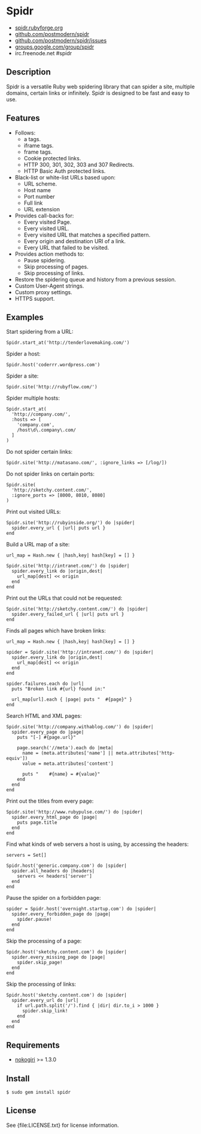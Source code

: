 # Spidr

* [spidr.rubyforge.org](http://spidr.rubyforge.org/)
* [github.com/postmodern/spidr](http://github.com/postmodern/spidr)
* [github.com/postmodern/spidr/issues](http://github.com/postmodern/spidr/issues)
* [groups.google.com/group/spidr](http://groups.google.com/group/spidr)
* irc.freenode.net #spidr

## Description

Spidr is a versatile Ruby web spidering library that can spider a site,
multiple domains, certain links or infinitely. Spidr is designed to be fast
and easy to use.

## Features

* Follows:
  * a tags.
  * iframe tags.
  * frame tags.
  * Cookie protected links.
  * HTTP 300, 301, 302, 303 and 307 Redirects.
  * HTTP Basic Auth protected links.
* Black-list or white-list URLs based upon:
  * URL scheme.
  * Host name
  * Port number
  * Full link
  * URL extension
* Provides call-backs for:
  * Every visited Page.
  * Every visited URL.
  * Every visited URL that matches a specified pattern.
  * Every origin and destination URI of a link.
  * Every URL that failed to be visited.
* Provides action methods to:
  * Pause spidering.
  * Skip processing of pages.
  * Skip processing of links.
* Restore the spidering queue and history from a previous session.
* Custom User-Agent strings.
* Custom proxy settings.
* HTTPS support.

## Examples

Start spidering from a URL:

    Spidr.start_at('http://tenderlovemaking.com/')

Spider a host:

    Spidr.host('coderrr.wordpress.com')

Spider a site:

    Spidr.site('http://rubyflow.com/')

Spider multiple hosts:

    Spidr.start_at(
      'http://company.com/',
      :hosts => [
        'company.com',
        /host\d\.company\.com/
      ]
    )

Do not spider certain links:

    Spidr.site('http://matasano.com/', :ignore_links => [/log/])

Do not spider links on certain ports:

    Spidr.site(
      'http://sketchy.content.com/',
      :ignore_ports => [8000, 8010, 8080]
    )

Print out visited URLs:

    Spidr.site('http://rubyinside.org/') do |spider|
      spider.every_url { |url| puts url }
    end

Build a URL map of a site:

    url_map = Hash.new { |hash,key| hash[key] = [] }

    Spidr.site('http://intranet.com/') do |spider|
      spider.every_link do |origin,dest|
        url_map[dest] << origin
      end
    end

Print out the URLs that could not be requested:

    Spidr.site('http://sketchy.content.com/') do |spider|
      spider.every_failed_url { |url| puts url }
    end

Finds all pages which have broken links:

    url_map = Hash.new { |hash,key| hash[key] = [] }

    spider = Spidr.site('http://intranet.com/') do |spider|
      spider.every_link do |origin,dest|
        url_map[dest] << origin
      end
    end

    spider.failures.each do |url|
      puts "Broken link #{url} found in:"

      url_map[url].each { |page| puts "  #{page}" }
    end

Search HTML and XML pages:

    Spidr.site('http://company.withablog.com/') do |spider|
      spider.every_page do |page|
        puts "[-] #{page.url}"

        page.search('//meta').each do |meta|
          name = (meta.attributes['name'] || meta.attributes['http-equiv'])
          value = meta.attributes['content']

          puts "    #{name} = #{value}"
        end
      end
    end

Print out the titles from every page:

    Spidr.site('http://www.rubypulse.com/') do |spider|
      spider.every_html_page do |page|
        puts page.title
      end
    end

Find what kinds of web servers a host is using, by accessing the headers:

    servers = Set[]

    Spidr.host('generic.company.com') do |spider|
      spider.all_headers do |headers|
        servers << headers['server']
      end
    end

Pause the spider on a forbidden page:

    spider = Spidr.host('overnight.startup.com') do |spider|
      spider.every_forbidden_page do |page|
        spider.pause!
      end
    end

Skip the processing of a page:

    Spidr.host('sketchy.content.com') do |spider|
      spider.every_missing_page do |page|
        spider.skip_page!
      end
    end

Skip the processing of links:

    Spidr.host('sketchy.content.com') do |spider|
      spider.every_url do |url|
        if url.path.split('/').find { |dir| dir.to_i > 1000 }
          spider.skip_link!
        end
      end
    end

## Requirements

* [nokogiri](http://nokogiri.rubyforge.org/) >= 1.3.0

## Install

    $ sudo gem install spidr

## License

See {file:LICENSE.txt} for license information.

